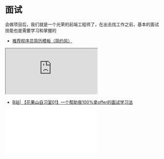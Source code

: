 # 面试

<!-- ['❌','✅','🔥','⭐'] -->

会做项目后，我们就是一个光荣的前端工程师了，在出去找工作之前，基本的面试技能也是需要学习和掌握的

<roadmap :data="[
  {title:'面试',download:true,x:400,y:20},
  { title:'目标', y:130,
    left:[
      ['了解面试流程'],
      ['写个自己的简历'],
    ],right:[
      ['🔥拿个offer']
    ]
  } ,
  { title:'面试准备', y:280,
    left:[
      ['简历',[-60],[
        ['个人信息'],
        ['Star原则介绍'],
        ['技术亮点']
      ]],
      ['招聘网站',[
        ['内推'],
        ['Boss直聘'],
        ['拉勾'],
      ]],
      ['职位分析',[40],[
        ['技术要求'],
        ['匹配度']
      ]],
      ['如何离职',[80],[
        ['如何提离职'],
        ['交接工作']
      ]],
    ],right:[
      ['一面笔试题',[-60],[
        ['基础'],
        ['简单算法'],
        ['项目'],
      ]],
      ['二面',[0],[
        ['实战能力'],
        ['视野'],
        ['难点和亮点'],
      ]],
      ['三面',[50],[
        ['人生和理想'],
        ['软技能'],
        ['谈薪小技巧'],
      ]],
      ['入职',[100],[
        ['熟悉业务'],
        ['给自己找个师兄'],
        ['工作中成长'],
      ]],
    ]
  } ,
  { title:'拿到满意的Offer',y:200
  } 
]" />


* [推荐程序员简历模板（简约风）](https://www.yuque.com/woniuppp/zhixing/nwwog8)
<iframe  src="https://www.yuque.com/docs/share/dee905e8-88aa-45c5-b6f3-c59728b9f45e" />

## 免费文章和教程
* [掘金| 中高级前端大厂面试秘籍，为你保驾护航金三银四，直通大厂(上)](https://juejin.cn/post/6844903776512393224)
* [掘金| 面试分享：两年工作经验成功面试阿里P6总结](https://juejin.cn/post/6844903928442667015)
* [掘金| 写给女朋友的中级前端面试秘籍（含详细答案，15k级别）](https://juejin.cn/post/6844904115428917255)
* [掘金| 「中高级前端面试」JavaScript手写代码无敌秘籍](https://juejin.cn/post/6844903809206976520)
* [Github| 前端进阶之道](https://yuchengkai.cn/)
* [Github| 前端3+1面试题库](https://github.com/haizlin/fe-interview)

## 免费视频


* [B站| 程序员简历点评第二期：能吃苦和能吃](https://www.bilibili.com/video/BV1av411w7oa)
* [B站| 现场点评9个程序员简历 -- 有喷有夸](https://www.bilibili.com/video/BV1g54y1p7yV?spm_id_from=333.999.0.0)
* [B站| 【花果山自习室02】想进大厂？简历要这么写](https://www.bilibili.com/video/BV1FB4y1T7CP?spm_id_from=333.999.0.0)
<iframe src="//player.bilibili.com/player.html?aid=588876683&bvid=BV1FB4y1T7CP&cid=362026478&page=1" scrolling="no" border="0" frameborder="no" framespacing="0" allowfullscreen="true"> </iframe>

* [B站| 【花果山自习室01】一个帮助我100%拿offer的面试学习法](https://www.bilibili.com/video/BV1pU4y1G7VX?spm_id_from=333.999.0.0)
<iframe src="//player.bilibili.com/player.html?aid=673762230&bvid=BV1pU4y1G7VX&cid=358701287&page=1" scrolling="no" border="0" frameborder="no" framespacing="0" allowfullscreen="true"> </iframe>

